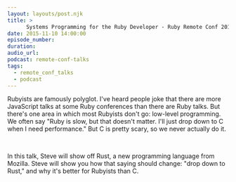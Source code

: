 ```yaml
---
layout: layouts/post.njk
title: >
      Systems Programming for the Ruby Developer - Ruby Remote Conf 2015
date: 2015-11-10 14:00:00
episode_number: 
duration: 
audio_url: 
podcast: remote-conf-talks
tags: 
  - remote_conf_talks
  - podcast
---
```


Rubyists are famously polyglot. I've heard people joke that there are more JavaScript talks at some Ruby conferences than there are Ruby talks. But there's one area in which most Rubyists don't go: low-level programming. We often say "Ruby is slow, but that doesn't matter. I'll just drop down to C when I need performance." But C is pretty scary, so we never actually do it.

&nbsp;

In this talk, Steve will show off Rust, a new programming language from Mozilla. Steve will show you how that saying should change: "drop down to Rust," and why it's better for Rubyists than C.


